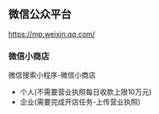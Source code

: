 ## 微信公众平台
https://mp.weixin.qq.com/

### 微信小商店
微信搜索小程序-微信小商店
- 个人(不需要营业执照每日收款上限10万元)
- 企业(需要完成开店任务-上传营业执照)

